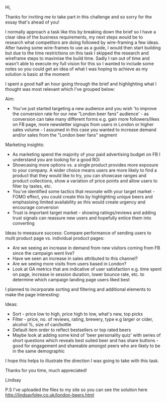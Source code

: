 Hi,

Thanks for inviting me to take part in this challenge and so sorry for the essay that's ahead of you!

I normally approach a task like this by breaking down the brief so I have a clear idea of the business requirements, my next steps would be to research what competitors are doing followed by wire-framing a few ideas. After having some wire-frames to use as a guide, I would then start building but due to the time restrictions on this task I skipped the research and wireframe steps to maximise the build time. Sadly I ran out of time and wasn't able to execute my full vision for this so I wanted to include some notes so you could get an idea of what I was hoping to achieve as my solution is basic at the moment:

I spent a good half an hour going through the brief and highlighting what I thought was most relevant which I've grouped below:

Aim:
- You've just started targeting a new audience and you wish 'to improve the conversion rate for our new “London beer fans” audience' - as conversion can take many different forms e.g. gain more followers/likes on FB page, more newsletter signups from users in London or higher sales volume - I assumed in this case you wanted to increase demand and/or sales from the "London beer fans" segment 

Marketing insights:
- As marketing spend the majority of your paid advertising budget on FB I understand you are looking for a good ROI
- Showcasing more options vs. a single product provides more exposure to your company. A wider choice means users are more likely to find a product that they would like to try, you can showcase ranges and product collections, show a variation of price points and allow users to filter by tastes, etc.
- You've identified some tactics that resonate with your target market - FOMO effect, you could create this by highlighting unique beers and emphasising limited availability as this would create urgency and encourage conversion 
- Trust is important target market - showing ratings/reviews and adding trust signals can reassure new users and hopefully entice them into converting

Ideas to meeasure success:
Compare performance of sending users to multi product page vs. individual product pages:
- Are we seeing an increase in demand from new visitors coming from FB since the campaign went live?
- Have we seen an increase in sales attributed to this channel?
- Are we seeing more visits from users based in London?
- Look at GA metrics that are indicative of user satisfaction e.g. time spent on page, increase in session duration, lower bounce rate, etc. to determine which campaign landing page users liked best

I planned to incorporate sorting and filtering and additional elements to make the page interesting: 

Ideas:
- Sort - price low to high, price high to low, what's new, top picks
- Filter - price, no. of reviews, rating, brewery, type e.g larger or cider, alcohol %, size of can/bottle
- Default item order to reflect bestsellers or top rated beers
- Maybe look at adding some kind of 'beer personality quiz' with series of short questions which reveals best suited beer and has share buttons - good for engagement and shareable amongst peers who are likely to be in the same demographic 

I hope this helps to illustrate the direction I was going to take with this task.

Thanks for you time, much appreciated!

Lindsay

P.S I've uploaded the files to my site so you can see the solution here http://lindsayfoley.co.uk/london-beers.html
